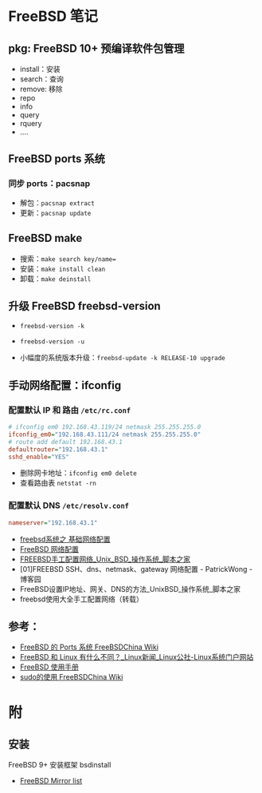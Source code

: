 # FreeBSD 笔记

## pkg: FreeBSD 10+ 预编译软件包管理

+ install：安装
+ search：查询
+ remove: 移除
+ repo
+ info
+ query
+ rquery
+ ....

## FreeBSD ports 系统
### 同步 ports：pacsnap

+ 解包：`pacsnap extract`
+ 更新：`pacsnap update`

## FreeBSD make

+ 搜索：`make search key/name=`
+ 安装：`make install clean`
+ 卸载：`make deinstall`

## 升级 FreeBSD freebsd-version 

+ `freebsd-version -k`
+ `freebsd-version -u`

+ 小幅度的系统版本升级：`freebsd-update -k RELEASE-10 upgrade` 

## 手动网络配置：ifconfig
### 配置默认 IP 和 路由 `/etc/rc.conf`

```ini
# ifconfig em0 192.168.43.119/24 netmask 255.255.255.0
ifconfig_em0="192.168.43.111/24 netmask 255.255.255.0" 
# route add default 192.168.43.1
defaultrouter="192.168.43.1" 
sshd_enable="YES"
```

[^net_ini]: 如果不是手动使用 ifconfig 给网卡添加 ip ，那么通常需要重启 `netif` 和 `routing` 服务。


+ 删除网卡地址：`ifconfig em0 delete`
+ 查看路由表 `netstat -rn`

### 配置默认 DNS `/etc/resolv.conf`

```ini
nameserver="192.168.43.1"
```

+ [freebsd系统之 基础网络配置](https://www.cnblogs.com/gailuo/p/9483958.html)
+ [FreeBSD 网络配置](https://wiki.freebsdchina.org/faq/networking)
+ [FREEBSD手工配置网络_Unix_BSD_操作系统_脚本之家](http://www.jb51.net/os/Unix/1448_all.html)
+ [01]FREEBSD SSH、dns、netmask、gateway 网络配置 - PatrickWong - 博客园
+ FreeBSD设置IP地址、网关、DNS的方法_UnixBSD_操作系统_脚本之家
+ freebsd使用大全手工配置网络（转载）

## 参考：

+ [FreeBSD 的 Ports 系统 FreeBSDChina Wiki](https://wiki.freebsdchina.org/faq/ports#%E6%80%8E%E4%B9%88%E5%AE%89%E8%A3%85_ports_%E7%B3%BB%E7%BB%9F)
+ [FreeBSD 和 Linux 有什么不同？_Linux新闻_Linux公社-Linux系统门户网站](http://www.linuxidc.com/Linux/2015-07/120834.htm)
+ [FreeBSD 使用手册](https://www.freebsd.org/doc/zh_CN/books/handbook/book.html#ports-overview)
+ [sudo的使用 FreeBSDChina Wiki](https://wiki.freebsdchina.org/doc/s/sudo_with_sudo)

[^freebsd]: FreeBSD 使用 `OpenRC` 作为系统的 `init`。因此，所有 OpenRC 指令（如 service /etc/rc.d/.. start）都可用。
[^singer_user]: FreeBSD 的单用户模式就在系统引导时的选择序列中。因此，无需对引导或者内核参数进行修改。

# 附

## 安装

FreeBSD 9+ 安装框架 bsdinstall

+ [FreeBSD Mirror list](http://mirrors.ustc.edu.cn/freebsd/releases)

